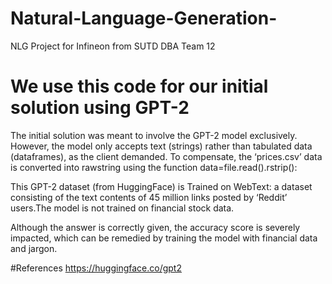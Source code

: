 # Natural-Language-Generation-
NLG Project for Infineon from SUTD DBA Team 12 

# We use this code for our initial solution using GPT-2 

The initial solution was meant to involve the GPT-2 model exclusively.
However, the model only accepts text (strings) rather than tabulated data (dataframes), as the client demanded. To compensate, the ‘prices.csv’ data is converted into rawstring using the function data=file.read().rstrip():

This GPT-2 dataset (from HuggingFace) is Trained on WebText: a dataset consisting of the text contents of 45 million links posted by ‘Reddit’ users.The model is not 
trained on financial stock data. 

Although the answer is correctly given, the accuracy score is severely impacted, which can be remedied by training the model with financial data and jargon.

#References 
https://huggingface.co/gpt2
